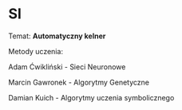 # SI

Temat: <b>Automatyczny kelner</b>

Metody uczenia:

Adam Ćwikliński - Sieci Neuronowe

Marcin Gawronek - Algorytmy Genetyczne

Damian Kuich - Algorytmy uczenia symbolicznego
